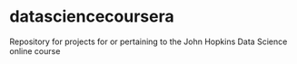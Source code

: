 datasciencecoursera
===================

Repository for projects for or pertaining to the John Hopkins Data Science online course
